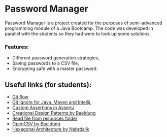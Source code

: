 # Password Manager

Password Manager is a project created for the purposes of semi-advanced programming module of a Java Bootcamp. The code was developed in parallel with the students so they had were to look up some solutions.

### Features:
  - Different password generation strategies,
  - Saving passwords to a CSV file,
  - Encrypting safe with a master password.


## Useful links (for students):
  - [Git flow](http://www.czterytygodnie.pl/jak-zarzadzac-galeziami-git-flow/)
  - [Git ignore for Java, Maven and Intellij](https://www.gitignore.io/api/java,maven,intellij),
  - [Custom Assertions in AssertJ](https://www.baeldung.com/assertj-custom-assertion)
  - [Creational Design Patterns by Baeldung](https://www.baeldung.com/creational-design-patterns)
  - [Read file from resources folder](https://www.mkyong.com/java/java-read-a-file-from-resources-folder/)
  - [OpenCSV by Baeldung](https://www.baeldung.com/opencsv)
  - [Hexagonal Architecture by Nabrdalik](https://www.youtube.com/watch?v=ma15iBQpmHU)
